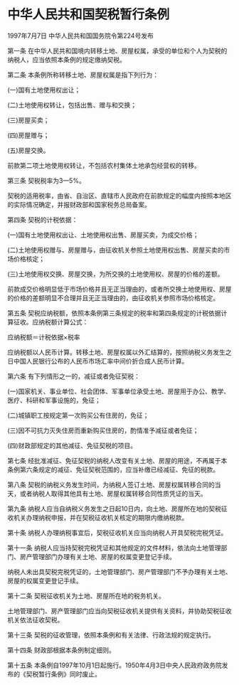 # 中华人民共和国契税暂行条例

1997年7月7日 中华人民共和国国务院令第224号发布　



第一条 在中华人民共和国境内转移土地、房屋权属，承受的单位和个人为契税的纳税人，应当依照本条例的规定缴纳契税。

第二条 本条例所称转移土地、房屋权属是指下列行为：

(一)国有土地使用权出让；

(二)土地使用权转让，包括出售、赠与和交换；

(三)房屋买卖；

(四)房屋赠与；

(五)房屋交换。

前款第二项土地使用权转让，不包括农村集体土地承包经营权的转移。

第三条 契税税率为3—5%。

契税的适用税率，由省、自治区、直辖市人民政府在前款规定的幅度内按照本地区的实际情况确定，并报财政部和国家税务总局备案。

第四条 契税的计税依据：

(一)国有土地使用权出让、土地使用权出售、房屋买卖，为成交价格；

(二)土地使用权赠与、房屋赠与，由征收机关参照土地使用权出售、房屋买卖的市场价格核定；

(三)土地使用权交换、房屋交换，为所交换的土地使用权、房屋的价格的差额。

前款成交价格明显低于市场价格并且无正当理由的，或者所交换土地使用权、房屋的价格的差额明显不合理并且无正当理由的，由征收机关参照市场价格核定。

第五条 契税应纳税额，依照本条例第三条规定的税率和第四条规定的计税依据计算征收。应纳税额计算公式：

应纳税额＝计税依据×税率

应纳税额以人民币计算。转移土地、房屋权属以外汇结算的，按照纳税义务发生之日中国人民银行公布的人民币市场汇率中间价折合成人民币计算。

第六条 有下列情形之一的，减征或者免征契税：

(一)国家机关、事业单位、社会团体、军事单位承受土地、房屋用于办公、教学、医疗、科研和军事设施的，免征；

(二)城镇职工按规定第一次购买公有住房的，免征；

(三)因不可抗力灭失住房而重新购买住房的，酌情准予减征或者免征；

(四)财政部规定的其他减征、免征契税的项目。

第七条 经批准减征、免征契税的纳税人改变有关土地、房屋的用途，不再属于本条例第六条规定的减征、免征契税范围的，应当补缴已经减征、免征的税款。

第八条 契税的纳税义务发生时间，为纳税人签订土地、房屋权属转移合同的当天，或者纳税人取得其他具有土地、房屋权属转移合同性质凭证的当天。

第九条 纳税人应当自纳税义务发生之日起10日内，向土地、房屋所在地的契税征收机关办理纳税申报，并在契税征收机关核定的期限内缴纳税款。

第十条 纳税人办理纳税事宜后，契税征收机关应当向纳税人开具契税完税凭证。

第十一条 纳税人应当持契税完税凭证和其他规定的文件材料，依法向土地管理部门、房产管理部门办理有关土地、房屋的权属变更登记手续。

纳税人未出具契税完税凭证的，土地管理部门、房产管理部门不予办理有关土地、房屋的权属变更登记手续。

第十二条 契税征收机关为土地、房屋所在地的税务机关。

土地管理部门、房产管理部门应当向契税征收机关提供有关资料，并协助契税征收机关依法征收契税。

第十三条 契税的征收管理，依照本条例和有关法律、行政法规的规定执行。

第十四条 财政部根据本条例制定细则。

第十五条 本条例自1997年10月1日起施行。1950年4月3日中央人民政府政务院发布的《契税暂行条例》同时废止。